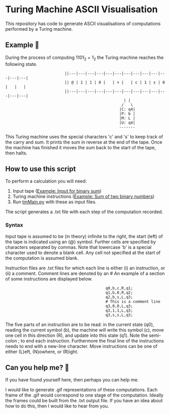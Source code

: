 # Turing Machine ASCII Visualisation

This repository has code to generate ASCII visualisations of computations performed by a Turing machine. 

## Example :abacus:

During the process of computing 1101<sub>2</sub> + 1<sub>2</sub> the Turing machine reaches the following state.

                              ||---|---|---|---|---|---|---|---|---|---|---|---|---|
                              || @ | 1 | 1 | 0 |   | + |   | c | 1 | s | 0 |   |   |
                              ||---|---|---|---|---|---|---|---|---|---|---|---|---|
                                                        | |  
                                                       /   \
                                                      |C: q4|
                                                      |P: b |
                                                      |M: L |
                                                      |U: q4|
                                                      -------
This Turing machine uses the special characters 'c' and 's' to keep track of the carry and sum. 
It prints the sum in reverse at the end of the tape. Once the machine has finished it moves the sum back to the start of the tape, then halts.

## How to use this script

To perform a calculation you will need: 
  1. Input tape ([Example: Input for binary sum](https://github.com/epicurithmetic/turingMachine/blob/master/tm-tape.txt))
  2. Turing machine instructions ([Example: Sum of two binary numbers](https://github.com/epicurithmetic/turingMachine/blob/master/tm-code-binaryaddition.txt))
  3. Run [tmMain.py](https://github.com/epicurithmetic/turingMachine/blob/master/tmMain.py) with these as input files. 

The script generates a .txt file with each step of the computation recorded.

### Syntax 
  
  Input tape is assumed to be (in theory) infinite to the right, the start (left) of the tape is indicated using an (@) symbol.
  Further cells are specified by characters separated by commas. Note that lowercase 'b' is a special character used to denote a blank cell. 
  Any cell not specified at the start of the computation is assumed blank.
  
  Instruction files are .txt files for which each line is either (i) an instruction, or (ii) a comment. Comment lines are denoted by an #
  An example of a section of some instructions are displayed below.

                                                q0,b,c,R,q1;
                                                q1,b,0,R,q2;
                                                q2,b,s,L,q3;
                                                # This is a comment line
                                                q3,0,0,L,q3;
                                                q3,1,1,L,q3;
                                                q3,s,s,L,q3;

The five parts of an instruction are to be read: in the current state (q0), reading the current symbol (b), the machine will write this symbol (c), move one cell in this direction (R), and update into this state (q1).
Note the semi-colon ; to end each instruction. Furthermore the final line of the instructions needs to end with a new-line character. Move instructions can be one of either (L)eft, (N)owhere, or (R)ight.

## Can you help me? :thinking: 
If you have found yourself here, then perhaps you can help me. 

I would like to generate .gif representations of these computations. Each frame of the .gif would correspond to one stage of the computation.
Ideally the frames could be built from the .txt output file. If you have an idea about how to do this, then I would like to hear from you.
